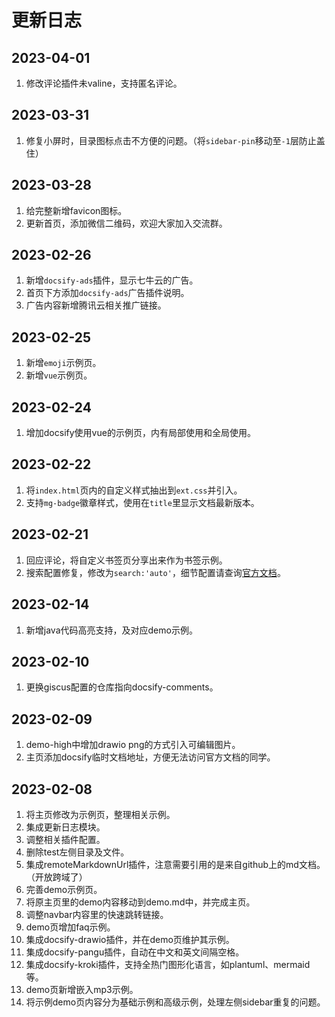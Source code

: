 # 更新日志
## 2023-04-01
1. 修改评论插件未valine，支持匿名评论。
## 2023-03-31
1. 修复小屏时，目录图标点击不方便的问题。（将`sidebar-pin`移动至`-1`层防止盖住）

## 2023-03-28
1. 给完整新增favicon图标。
2. 更新首页，添加微信二维码，欢迎大家加入交流群。

## 2023-02-26
1. 新增`docsify-ads`插件，显示七牛云的广告。
2. 首页下方添加`docsify-ads`广告插件说明。
3. 广告内容新增腾讯云相关推广链接。

## 2023-02-25
1. 新增`emoji`示例页。
2. 新增`vue`示例页。


## 2023-02-24
1. 增加docsify使用vue的示例页，内有局部使用和全局使用。

## 2023-02-22
1. 将`index.html`页内的自定义样式抽出到`ext.css`并引入。
2. 支持`mg-badge`徽章样式，使用在`title`里显示文档最新版本。

## 2023-02-21
1. 回应评论，将自定义书签页分享出来作为书签示例。
2. 搜索配置修复，修改为`search:'auto'`，细节配置请查询[官方文档](https://docsify.js.org/#/zh-cn/plugins?id=%e5%85%a8%e6%96%87%e6%90%9c%e7%b4%a2-search)。

## 2023-02-14
1. 新增java代码高亮支持，及对应demo示例。

## 2023-02-10
1. 更换giscus配置的仓库指向docsify-comments。

## 2023-02-09
1. demo-high中增加drawio png的方式引入可编辑图片。
2. 主页添加docsify临时文档地址，方便无法访问官方文档的同学。

## 2023-02-08
1. 将主页修改为示例页，整理相关示例。
2. 集成更新日志模块。
3. 调整相关插件配置。
4. 删除test左侧目录及文件。
5. 集成remoteMarkdownUrl插件，注意需要引用的是来自github上的md文档。（开放跨域了）
6. 完善demo示例页。
7. 将原主页里的demo内容移动到demo.md中，并完成主页。
8. 调整navbar内容里的快速跳转链接。
9. demo页增加faq示例。
10. 集成docsify-drawio插件，并在demo页维护其示例。
11. 集成docsify-pangu插件，自动在中文和英文间隔空格。
12. 集成docsify-kroki插件，支持全热门图形化语言，如plantuml、mermaid等。
13. demo页新增嵌入mp3示例。
14. 将示例demo页内容分为基础示例和高级示例，处理左侧sidebar重复的问题。
